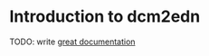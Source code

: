 # Introduction to dcm2edn

TODO: write [great documentation](http://jacobian.org/writing/what-to-write/)
